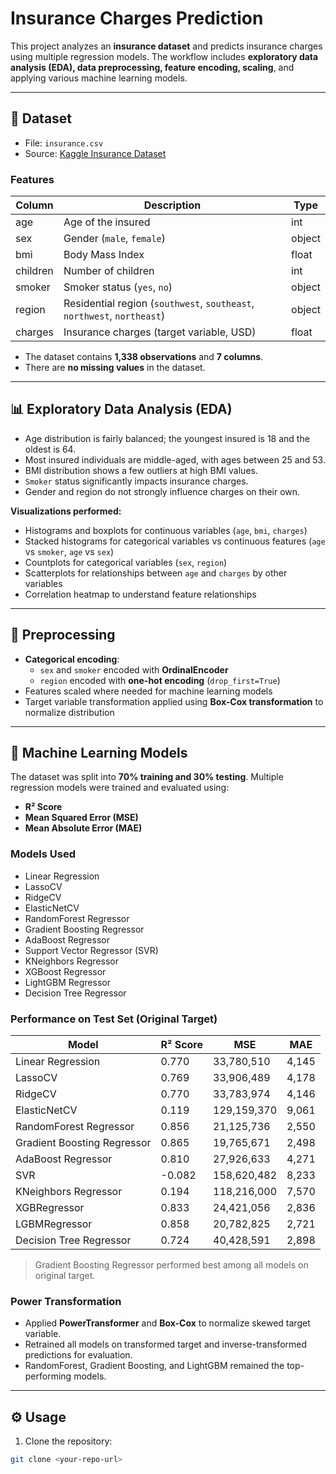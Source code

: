 # Insurance Charges Prediction

This project analyzes an **insurance dataset** and predicts insurance charges using multiple regression models. The workflow includes **exploratory data analysis (EDA), data preprocessing, feature encoding, scaling**, and applying various machine learning models.

---

## 📂 Dataset

- File: `insurance.csv`  
- Source: [Kaggle Insurance Dataset](https://www.kaggle.com/datasets/mirichoi0218/insurance)  

### Features

| Column       | Description                                    | Type    |
|--------------|------------------------------------------------|--------|
| age          | Age of the insured                              | int    |
| sex          | Gender (`male`, `female`)                       | object |
| bmi          | Body Mass Index                                 | float  |
| children     | Number of children                              | int    |
| smoker       | Smoker status (`yes`, `no`)                     | object |
| region       | Residential region (`southwest`, `southeast`, `northwest`, `northeast`) | object |
| charges      | Insurance charges (target variable, USD)       | float  |

- The dataset contains **1,338 observations** and **7 columns**.  
- There are **no missing values** in the dataset.

---

## 📊 Exploratory Data Analysis (EDA)

- Age distribution is fairly balanced; the youngest insured is 18 and the oldest is 64.  
- Most insured individuals are middle-aged, with ages between 25 and 53.  
- BMI distribution shows a few outliers at high BMI values.  
- `Smoker` status significantly impacts insurance charges.  
- Gender and region do not strongly influence charges on their own.  

**Visualizations performed:**
- Histograms and boxplots for continuous variables (`age`, `bmi`, `charges`)
- Stacked histograms for categorical variables vs continuous features (`age` vs `smoker`, `age` vs `sex`)
- Countplots for categorical variables (`sex`, `region`)
- Scatterplots for relationships between `age` and `charges` by other variables
- Correlation heatmap to understand feature relationships  

---

## 🔢 Preprocessing

- **Categorical encoding**:
  - `sex` and `smoker` encoded with **OrdinalEncoder**
  - `region` encoded with **one-hot encoding** (`drop_first=True`)  
- Features scaled where needed for machine learning models
- Target variable transformation applied using **Box-Cox transformation** to normalize distribution

---

## 🤖 Machine Learning Models

The dataset was split into **70% training and 30% testing**. Multiple regression models were trained and evaluated using:

- **R² Score**
- **Mean Squared Error (MSE)**
- **Mean Absolute Error (MAE)**

### Models Used

- Linear Regression  
- LassoCV  
- RidgeCV  
- ElasticNetCV  
- RandomForest Regressor  
- Gradient Boosting Regressor  
- AdaBoost Regressor  
- Support Vector Regressor (SVR)  
- KNeighbors Regressor  
- XGBoost Regressor  
- LightGBM Regressor  
- Decision Tree Regressor  

### Performance on Test Set (Original Target)

| Model                     | R² Score | MSE           | MAE      |
|----------------------------|----------|---------------|----------|
| Linear Regression          | 0.770    | 33,780,510    | 4,145    |
| LassoCV                    | 0.769    | 33,906,489    | 4,178    |
| RidgeCV                    | 0.770    | 33,783,974    | 4,146    |
| ElasticNetCV               | 0.119    | 129,159,370   | 9,061    |
| RandomForest Regressor     | 0.856    | 21,125,736    | 2,550    |
| Gradient Boosting Regressor| 0.865    | 19,765,671    | 2,498    |
| AdaBoost Regressor         | 0.810    | 27,926,633    | 4,271    |
| SVR                        | -0.082   | 158,620,482   | 8,233    |
| KNeighbors Regressor       | 0.194    | 118,216,000   | 7,570    |
| XGBRegressor               | 0.833    | 24,421,056    | 2,836    |
| LGBMRegressor              | 0.858    | 20,782,825    | 2,721    |
| Decision Tree Regressor    | 0.724    | 40,428,591    | 2,898    |

> Gradient Boosting Regressor performed best among all models on original target.

### Power Transformation

- Applied **PowerTransformer** and **Box-Cox** to normalize skewed target variable.  
- Retrained all models on transformed target and inverse-transformed predictions for evaluation.  
- RandomForest, Gradient Boosting, and LightGBM remained the top-performing models.

---

## ⚙️ Usage

1. Clone the repository:
```bash
git clone <your-repo-url>
